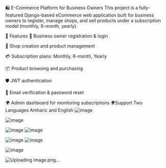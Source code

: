 🛍️ E-Commerce Platform for Business Owners
This project is a fully-featured Django-based eCommerce web application built for business owners to register, manage shops, and sell products under a subscription model (monthly, 6-month, yearly).

🚀 Features
🧾 Business owner registration & login

🏪 Shop creation and product management

💳 Subscription plans: Monthly, 6-month, Yearly

📦 Product browsing and purchasing

🛡️ JWT authentication

📧 Email verification & password reset

🌍 Admin dashboard for monitoring subscriptions
🌍Support Two Languages Amharic and English
![image](https://github.com/user-attachments/assets/59708a0f-f191-4e44-ac51-c8aa48e22dd8)

![image](https://github.com/user-attachments/assets/40143f5d-0818-42bc-b3d5-7916d85825fc)

![image](https://github.com/user-attachments/assets/9f04a003-1fa9-448f-8ca2-9a842345c45d)
![image](https://github.com/user-attachments/assets/1ca60955-5b59-4ee0-a61d-bacdfe676f8d)


![image](https://github.com/user-attachments/assets/774d487d-8bf8-4988-a474-d8e4fe38e25d)
![image](https://github.com/user-attachments/assets/59584b94-ce65-405f-8ab9-569dbd4a61ff)

![image](https://github.com/user-attachments/assets/64de1cf5-d2b9-48aa-ab32-de134ce756d8)

![Uploading image.png…]()

